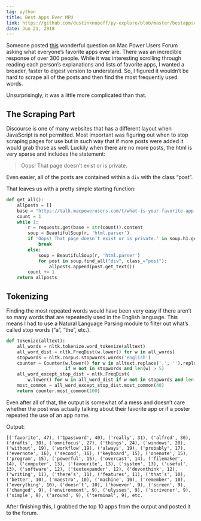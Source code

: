 ```yaml
---
tag: python
title: Best Apps Ever MPU
link: https://github.com/dustinknopoff/py-explore/blob/master/bestappsever-talk.py
date: Jun 21, 2018
---
```


Someone posted [this](https://talk.macpowerusers.com/t/what-is-your-favorite-app-ever/) wonderful question on Mac Power Users Forum asking what everyone’s favorite apps ever are. There was an incredible response of over 300 people. While it was interesting scrolling through reading each person’s explanations and lists of favorite apps, I wanted a broader, faster to digest version to understand. So, I figured it wouldn’t be hard to scrape all of the posts and then find the most frequently used words.

Unsurprisingly, it was a little more complicated than that.

## The Scraping Part

Discourse is one of many websites that has a different layout when JavaScript is not permitted. Most important was figuring out when to stop scraping pages for use but in such way that if more posts were added it would grab those as well. Luckily when there are no more posts, the html is very sparse and includes the statement:

> Oops! That page doesn’t exist or is private.

Even easier, all of the posts are contained within a `div` with the class “post”.

That leaves us with a pretty simple starting function:

```python
def get_all():
    allposts = []
    base = "https://talk.macpowerusers.com/t/what-is-your-favorite-app-ever/478?page="
    count = 1
    while 1:
        r = requests.get(base + str(count)).content
        soup = BeautifulSoup(r, 'html.parser')
        if 'Oops! That page doesn’t exist or is private.' in soup.h1.get_text():
            break
        else:
            soup = BeautifulSoup(r, 'html.parser')
            for post in soup.find_all("div", class_="post"):
                allposts.append(post.get_text())
        count += 1
    return allposts
```

## Tokenizing

Finding the most repeated words would have been very easy if there aren’t so many words that are repeatedly used in the English language. This means I had to use a Natural Language Parsing module to filter out what’s called stop words (“a”, “the”, etc.).

```python
def tokenize(alltext):
    all_words = nltk.tokenize.word_tokenize(alltext)
    all_word_dist = nltk.FreqDist(w.lower() for w in all_words)
    stopwords = nltk.corpus.stopwords.words('english')
    counter = Counter(w.lower() for w in alltext.replace('.', '').replace(',', '').replace("'", "").split()
                      if w not in stopwords and len(w) > 5)
    all_word_except_stop_dist = nltk.FreqDist(
        w.lower() for w in all_word_dist if w not in stopwords and len(w) > 5)
    most_common = all_word_except_stop_dist.most_common(40)
    return counter.most_common(100)
```

Even after all of that, the output is somewhat of a mess and doesn’t care whether the post was actually talking about their favorite app or if a poster repeated the use of an app name.

Output:

```
[('favorite', 47), ('1password', 40), ('really', 31), ('alfred', 30), ('drafts', 30), ('omnifocus', 27), ('things', 24), ('windows', 20), ('without', 19), ('workflow',19), ('always', 19), ('probably', 17), ('evernote', 16), ('second', 16), ('keyboard', 15), ('onenote', 15), ('program', 15), ('powerful', 15), ('overcast', 14), ('filemaker', 14), ('computer', 13), ('favourite', 13), ('system', 13), ('useful', 13), ('software', 12), ('textexpander', 12), ('devonthink', 12), ('writing', 11), ('there’s', 11), ('features', 11), ('that’s', 10), ('better', 10), ('maestro', 10), ('machine', 10), ('remember', 10), ('everything', 10), ('doesn’t', 10), ('however', 9), ('screen', 9), ('changed', 9), ('environment', 9), ('ulysses', 9), ('scrivener', 9), ('simple', 9), ('around', 9), ('terminal', 9), etc.
```

After finishing this, I grabbed the top 10 apps from the output and posted it to the forum.
